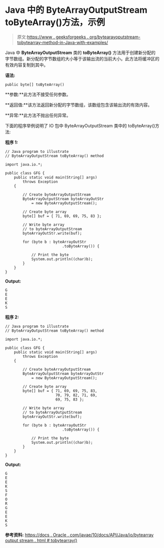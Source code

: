 # Java 中的 ByteArrayOutputStream toByteArray()方法，示例

> 原文:[https://www . geeksforgeeks . org/bytearayoputstream-tobytearray-method-in-Java-with-examples/](https://www.geeksforgeeks.org/bytearrayoutputstream-tobytearray-method-in-java-with-examples/)

Java 中 **ByteArrayOutputStream** 类的 **toByteArray()** 方法用于创建新分配的字节数组。新分配的字节数组的大小等于该输出流的当前大小。此方法将缓冲区的有效内容复制到其中。

**语法:**

```
public byte[] toByteArray()

```

**参数:**此方法不接受任何参数。

**返回值:**该方法返回新分配的字节数组，该数组包含该输出流的有效内容。

**异常:**此方法不抛出任何异常。

下面的程序举例说明了 IO 包中 ByteArrayOutputStream 类中的 toByteArray()方法:

**程序 1:**

```
// Java program to illustrate
// ByteArrayOutputStream toByteArray() method

import java.io.*;

public class GFG {
    public static void main(String[] args)
        throws Exception
    {

        // Create byteArrayOutputStream
        ByteArrayOutputStream byteArrayOutStr
            = new ByteArrayOutputStream();

        // Create byte array
        byte[] buf = { 71, 69, 69, 75, 83 };

        // Write byte array
        // to byteArrayOutputStream
        byteArrayOutStr.write(buf);

        for (byte b : byteArrayOutStr
                          .toByteArray()) {

            // Print the byte
            System.out.println((char)b);
        }
    }
}
```

**Output:**

```
G
E
E
K
S

```

**程序 2:**

```
// Java program to illustrate
// ByteArrayOutputStream toByteArray() method

import java.io.*;

public class GFG {
    public static void main(String[] args)
        throws Exception
    {

        // Create byteArrayOutputStream
        ByteArrayOutputStream byteArrayOutStr
            = new ByteArrayOutputStream();

        // Create byte array
        byte[] buf = { 71, 69, 69, 75, 83,
                       70, 79, 82, 71, 69,
                       69, 75, 83 };

        // Write byte array
        // to byteArrayOutputStream
        byteArrayOutStr.write(buf);

        for (byte b : byteArrayOutStr
                          .toByteArray()) {

            // Print the byte
            System.out.println((char)b);
        }
    }
}
```

**Output:**

```
G
E
E
K
S
F
O
R
G
E
E
K
S

```

**参考资料:**
[https://docs . Oracle . com/javae/10/docs/API/Java/io/bytearray output stream . html # tobytearray()](https://docs.oracle.com/javase/10/docs/api/java/io/ByteArrayOutputStream.html#toByteArray())